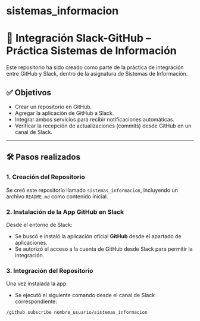 # sistemas_informacion

# 📡 Integración Slack-GitHub – Práctica Sistemas de Información

Este repositorio ha sido creado como parte de la práctica de integración entre GitHub y Slack, dentro de la asignatura de Sistemas de Información.

## ✅ Objetivos

- Crear un repositorio en GitHub.
- Agregar la aplicación de GitHub a Slack.
- Integrar ambos servicios para recibir notificaciones automáticas.
- Verificar la recepción de actualizaciones (commits) desde GitHub en un canal de Slack.

---

## 🛠️ Pasos realizados

### 1. Creación del Repositorio

Se creó este repositorio llamado `sistemas_informacion`, incluyendo un archivo `README.md` como contenido inicial.

### 2. Instalación de la App GitHub en Slack

Desde el entorno de Slack:
- Se buscó e instaló la aplicación oficial **GitHub** desde el apartado de aplicaciones.
- Se autorizó el acceso a la cuenta de GitHub desde Slack para permitir la integración.

### 3. Integración del Repositorio

Una vez instalada la app:
- Se ejecutó el siguiente comando desde el canal de Slack correspondiente:

```bash
/github subscribe nombre_usuario/sistemas_informacion

